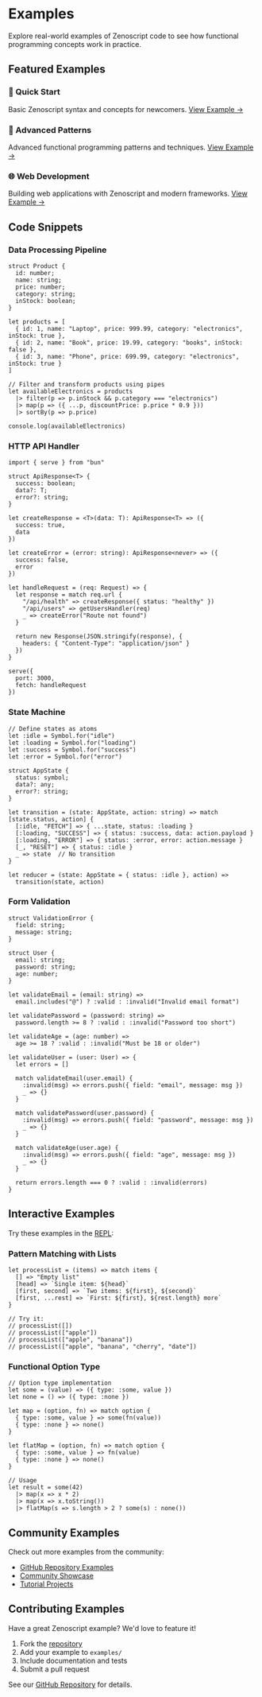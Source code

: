 # Examples

Explore real-world examples of Zenoscript code to see how functional programming concepts work in practice.

## Featured Examples

### 🚀 Quick Start
Basic Zenoscript syntax and concepts for newcomers.
[View Example →](/examples/basic)

### 🔄 Advanced Patterns
Advanced functional programming patterns and techniques.
[View Example →](/examples/advanced)

### 🌐 Web Development
Building web applications with Zenoscript and modern frameworks.
[View Example →](/examples/advanced#concurrent-programming)

## Code Snippets

### Data Processing Pipeline

```zenoscript
struct Product {
  id: number;
  name: string;
  price: number;
  category: string;
  inStock: boolean;
}

let products = [
  { id: 1, name: "Laptop", price: 999.99, category: "electronics", inStock: true },
  { id: 2, name: "Book", price: 19.99, category: "books", inStock: false },
  { id: 3, name: "Phone", price: 699.99, category: "electronics", inStock: true }
]

// Filter and transform products using pipes
let availableElectronics = products
  |> filter(p => p.inStock && p.category === "electronics")
  |> map(p => ({ ...p, discountPrice: p.price * 0.9 }))
  |> sortBy(p => p.price)

console.log(availableElectronics)
```

### HTTP API Handler

```zenoscript
import { serve } from "bun"

struct ApiResponse<T> {
  success: boolean;
  data?: T;
  error?: string;
}

let createResponse = <T>(data: T): ApiResponse<T> => ({
  success: true,
  data
})

let createError = (error: string): ApiResponse<never> => ({
  success: false,
  error
})

let handleRequest = (req: Request) => {
  let response = match req.url {
    "/api/health" => createResponse({ status: "healthy" })
    "/api/users" => getUsersHandler(req)
    _ => createError("Route not found")
  }
  
  return new Response(JSON.stringify(response), {
    headers: { "Content-Type": "application/json" }
  })
}

serve({
  port: 3000,
  fetch: handleRequest
})
```

### State Machine

```zenoscript
// Define states as atoms
let :idle = Symbol.for("idle")
let :loading = Symbol.for("loading")  
let :success = Symbol.for("success")
let :error = Symbol.for("error")

struct AppState {
  status: symbol;
  data?: any;
  error?: string;
}

let transition = (state: AppState, action: string) => match [state.status, action] {
  [:idle, "FETCH"] => { ...state, status: :loading }
  [:loading, "SUCCESS"] => { status: :success, data: action.payload }
  [:loading, "ERROR"] => { status: :error, error: action.message }
  [_, "RESET"] => { status: :idle }
  _ => state  // No transition
}

let reducer = (state: AppState = { status: :idle }, action) => 
  transition(state, action)
```

### Form Validation

```zenoscript
struct ValidationError {
  field: string;
  message: string;
}

struct User {
  email: string;
  password: string;
  age: number;
}

let validateEmail = (email: string) => 
  email.includes("@") ? :valid : :invalid("Invalid email format")

let validatePassword = (password: string) =>
  password.length >= 8 ? :valid : :invalid("Password too short")

let validateAge = (age: number) =>
  age >= 18 ? :valid : :invalid("Must be 18 or older")

let validateUser = (user: User) => {
  let errors = []
  
  match validateEmail(user.email) {
    :invalid(msg) => errors.push({ field: "email", message: msg })
    _ => {}
  }
  
  match validatePassword(user.password) {
    :invalid(msg) => errors.push({ field: "password", message: msg })
    _ => {}
  }
  
  match validateAge(user.age) {
    :invalid(msg) => errors.push({ field: "age", message: msg })
    _ => {}
  }
  
  return errors.length === 0 ? :valid : :invalid(errors)
}
```

## Interactive Examples

Try these examples in the [REPL](/docs/repl):

### Pattern Matching with Lists

```zenoscript
let processList = (items) => match items {
  [] => "Empty list"
  [head] => `Single item: ${head}`
  [first, second] => `Two items: ${first}, ${second}`
  [first, ...rest] => `First: ${first}, ${rest.length} more`
}

// Try it:
// processList([])
// processList(["apple"])
// processList(["apple", "banana"])
// processList(["apple", "banana", "cherry", "date"])
```

### Functional Option Type

```zenoscript
// Option type implementation
let some = (value) => ({ type: :some, value })
let none = () => ({ type: :none })

let map = (option, fn) => match option {
  { type: :some, value } => some(fn(value))
  { type: :none } => none()
}

let flatMap = (option, fn) => match option {
  { type: :some, value } => fn(value)
  { type: :none } => none()
}

// Usage
let result = some(42)
  |> map(x => x * 2)
  |> map(x => x.toString())
  |> flatMap(s => s.length > 2 ? some(s) : none())
```

## Community Examples

Check out more examples from the community:

- [GitHub Repository Examples](https://github.com/zenoscript/zenoscript/tree/main/examples)
- [Community Showcase](https://github.com/zenoscript/awesome-zenoscript)
- [Tutorial Projects](https://github.com/zenoscript/learn-zenoscript)

## Contributing Examples

Have a great Zenoscript example? We'd love to feature it!

1. Fork the [repository](https://github.com/zenoscript/zenoscript)
2. Add your example to `examples/`
3. Include documentation and tests
4. Submit a pull request

See our [GitHub Repository](https://github.com/zenoscript/zenoscript) for details.